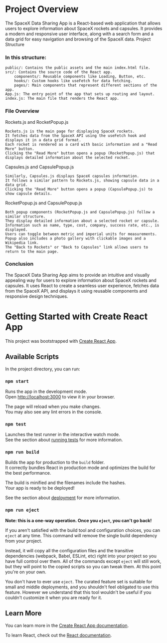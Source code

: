 # Project Overview

The SpaceX Data Sharing App is a React-based web application that allows users to explore information about SpaceX rockets and capsules. It provides a modern and responsive user interface, along with a search form and a data grid for easy navigation and browsing of the SpaceX data.
Project Structure

### In this structure:

    public/: Contains the public assets and the main index.html file.
    src/: Contains the source code of the React app.
        components/: Reusable components like Loading, Button, etc.
        hooks/: Custom hooks like useFetch for data fetching.
        pages/: Main components that represent different sections of the app.
    App.js: The entry point of the app that sets up routing and layout.
    index.js: The main file that renders the React app.

### File Overview
Rockets.js and RocketPopup.js

    Rockets.js is the main page for displaying SpaceX rockets.
    It fetches data from the SpaceX API using the useFetch hook and displays it in a data grid format.
    Each rocket is rendered as a card with basic information and a "Read More" button.
    Clicking the "Read More" button opens a popup (RocketPopup.js) that displays detailed information about the selected rocket.

Capsules.js and CapsulePopup.js

    Similarly, Capsules.js displays SpaceX capsules information.
    It follows a similar pattern to Rockets.js, showing capsule data in a data grid.
    Clicking the "Read More" button opens a popup (CapsulePopup.js) to show capsule details.

RocketPopup.js and CapsulePopup.js

    Both popup components (RocketPopup.js and CapsulePopup.js) follow a similar structure.
    They display detailed information about a selected rocket or capsule.
    Information such as name, type, cost, company, success rate, etc., is displayed.
    Users can toggle between metric and imperial units for measurements.
    Popup also includes a photo gallery with clickable images and a Wikipedia link.
    The "Back to Rockets" or "Back to Capsules" link allows users to return to the main page.

### Conclusion

The SpaceX Data Sharing App aims to provide an intuitive and visually appealing way for users to explore information about SpaceX rockets and capsules. It uses React to create a seamless user experience, fetches data from the SpaceX API, and displays it using reusable components and responsive design techniques.

# Getting Started with Create React App

This project was bootstrapped with [Create React App](https://github.com/facebook/create-react-app).

## Available Scripts

In the project directory, you can run:

### `npm start`

Runs the app in the development mode.\
Open [http://localhost:3000](http://localhost:3000) to view it in your browser.

The page will reload when you make changes.\
You may also see any lint errors in the console.

### `npm test`

Launches the test runner in the interactive watch mode.\
See the section about [running tests](https://facebook.github.io/create-react-app/docs/running-tests) for more information.

### `npm run build`

Builds the app for production to the `build` folder.\
It correctly bundles React in production mode and optimizes the build for the best performance.

The build is minified and the filenames include the hashes.\
Your app is ready to be deployed!

See the section about [deployment](https://facebook.github.io/create-react-app/docs/deployment) for more information.

### `npm run eject`

**Note: this is a one-way operation. Once you `eject`, you can't go back!**

If you aren't satisfied with the build tool and configuration choices, you can `eject` at any time. This command will remove the single build dependency from your project.

Instead, it will copy all the configuration files and the transitive dependencies (webpack, Babel, ESLint, etc) right into your project so you have full control over them. All of the commands except `eject` will still work, but they will point to the copied scripts so you can tweak them. At this point you're on your own.

You don't have to ever use `eject`. The curated feature set is suitable for small and middle deployments, and you shouldn't feel obligated to use this feature. However we understand that this tool wouldn't be useful if you couldn't customize it when you are ready for it.

## Learn More

You can learn more in the [Create React App documentation](https://facebook.github.io/create-react-app/docs/getting-started).

To learn React, check out the [React documentation](https://reactjs.org/).

